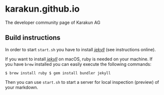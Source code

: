 # karakun.github.io
The developer community page of Karakun AG

## Build instructions

In order to start `start.sh`  you have to install [_jekyll_](https://jekyllrb.com) (see instructions online).

If you want to install [_jekyll_](https://jekyllrb.com) on macOS,
ruby is needed on your machine. If you have `brew` installed you can easily execute the following commands:

`$ brew install ruby
$ gem install bundler jekyll`

Then you can use `start.sh` to start a server for local inspection (preview) of your markdown.

